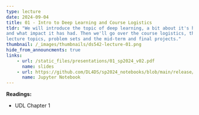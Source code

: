 ```yaml
---
type: lecture
date: 2024-09-04
title: 01 - Intro to Deep Learning and Course Logistics
tldr: "We will introduce the topic of deep learning, a bit about it's history,
and what impact it has had. Then we'll go over the course logistics, the 
lecture topics, problem sets and the mid-term and final projects."
thumbnail: /_images/thumbnails/ds542-lecture-01.png
hide_from_announcments: true
links: 
    - url: /static_files/presentations/01_sp2024_v02.pdf
      name: slides
    - url: https://github.com/DL4DS/sp2024_notebooks/blob/main/release/nbs01/1_1_BackgroundMathematics.ipynb
      name: Jupyter Notebook
---
```

**Readings:**
- UDL Chapter 1

